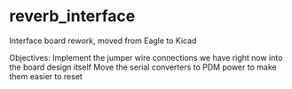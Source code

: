 # reverb_interface
Interface board rework, moved from Eagle to Kicad

Objectives:
Implement the jumper wire connections we have right now into the board design itself
Move the serial converters to PDM power to make them easier to reset
